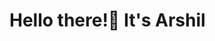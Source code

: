 
# Hello there!👋 It's **Arshil**

<!-- <img src="https://utfs.io/f/SBPlgACiEghfGSOupw9MDN2x9hCrHKFiyJB78s5n4gf3uPm1" align="right" /> -->


<!-- <img src="https://utfs.io/f/SBPlgACiEghf0Wk0zPL3ZYBJDtfij1y4oeRCIgUv5Xa2dOnS" height="100" align="left" style="border-radius:10px">

Currently vibin’ with Web3, Solana, ZK chains, and **one piece**

🐱 Cats are cute, don’t you think? -->

